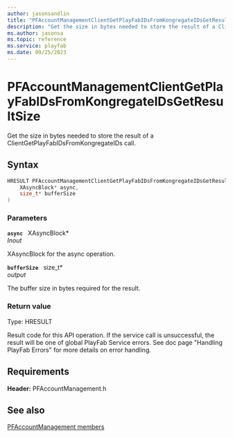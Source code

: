 ```yaml
---
author: jasonsandlin
title: "PFAccountManagementClientGetPlayFabIDsFromKongregateIDsGetResultSize"
description: "Get the size in bytes needed to store the result of a ClientGetPlayFabIDsFromKongregateIDs call."
ms.author: jasonsa
ms.topic: reference
ms.service: playfab
ms.date: 09/25/2023
---
```


# PFAccountManagementClientGetPlayFabIDsFromKongregateIDsGetResultSize  

Get the size in bytes needed to store the result of a ClientGetPlayFabIDsFromKongregateIDs call.  

## Syntax  
  
```cpp
HRESULT PFAccountManagementClientGetPlayFabIDsFromKongregateIDsGetResultSize(  
    XAsyncBlock* async,  
    size_t* bufferSize  
)  
```  
  
### Parameters  
  
**`async`** &nbsp; XAsyncBlock*  
*_Inout_*  
  
XAsyncBlock for the async operation.  
  
**`bufferSize`** &nbsp; size_t*  
*output*  
  
The buffer size in bytes required for the result.  
  
  
### Return value
Type: HRESULT
  
Result code for this API operation. If the service call is unsuccessful, the result will be one of global PlayFab Service errors. See doc page "Handling PlayFab Errors" for more details on error handling.
  
  
## Requirements  
  
**Header:** PFAccountManagement.h
  
## See also  
[PFAccountManagement members](../pfaccountmanagement_members.md)  

  
  
